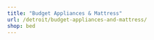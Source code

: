```yaml
---
title: "Budget Appliances & Mattress"
url: /detroit/budget-appliances-and-mattress/
shop: bed
---
```

